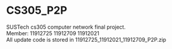 # CS305_P2P

SUSTech cs305 computer network final project.  
Member: 11912725 11912709 11912021  
All update code is stored in 11912725_11912021_11912709_P2P.zip
